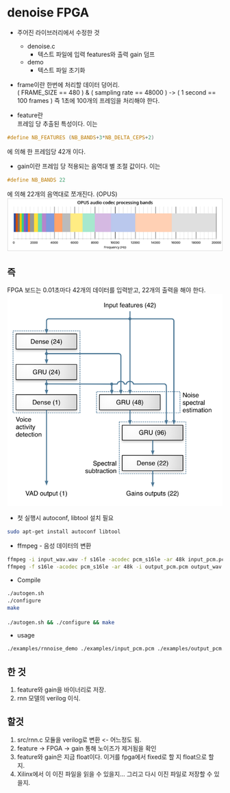 # denoise FPGA

+ 주어진 라이브러리에서 수정한 것  
  + denoise.c  
    + 텍스트 파일에 입력 features와 출력 gain 덤프  
  + demo  
    + 텍스트 파일 초기화

+ frame이란
한번에 처리할 데이터 덩어리.  
( FRAME_SIZE == 480 ) & ( sampling rate == 48000 ) -> ( 1 second == 100 frames )
즉 1초에 100개의 프레임을 처리해야 한다.  

+ feature란  
프레임 당 추출된 특성이다. 이는  

``` C
#define NB_FEATURES (NB_BANDS+3*NB_DELTA_CEPS+2)
```

에 의해 한 프레임당 42개 이다.  

+ gain이란
프레임 당 적용되는 음역대 별 조절 값이다. 이는  

``` C
#define NB_BANDS 22
```

에 의해 22개의 음역대로 쪼개진다. (OPUS)  
![bands](./assets/img/bands.png)  

## 즉  

FPGA 보드는 0.01초마다 42개의 데이터를 입력받고, 22개의 출력을 해야 한다.  
![topology](./assets/img/topology.png)  

+ 첫 실행시 autoconf, libtool 설치 필요  

``` bash
sudo apt-get install autoconf libtool  
```

+ ffmpeg - 음성 데이터의 변환  

``` bat
ffmpeg -i input_wav.wav -f s16le -acodec pcm_s16le -ar 48k input_pcm.pcm  
ffmpeg -f s16le -acodec pcm_s16le -ar 48k -i output_pcm.pcm output_wav.wav  
```

+ Compile  

``` bash
./autogen.sh  
./configure  
make  

./autogen.sh && ./configure && make  
```

+ usage  

``` bash
./examples/rnnoise_demo ./examples/input_pcm.pcm ./examples/output_pcm.pcm  
```

## 한 것  

1. feature와 gain을 바이너리로 저장.  
2. rnn 모델의 verilog 이식.  

## 할것  

1. src/rnn.c 모듈을 verilog로 변환 <- 어느정도 됨.  
2. feature -> FPGA -> gain 통해 노이즈가 제거됨을 확인  
3. feature와 gain은 지금 float이다. 이거를 fpga에서 fixed로 할 지 float으로 할 지.
4. Xilinx에서 이 이진 파일을 읽을 수 있을지... 그리고 다시 이진 파일로 저장할 수 있을지.  
